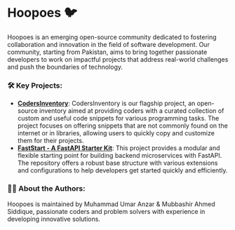 # Hoopoes 🐦

Hoopoes is an emerging open-source community dedicated to fostering collaboration and innovation in the field of software development. Our community, starting from Pakistan, aims to bring together passionate developers to work on impactful projects that address real-world challenges and push the boundaries of technology.

### 🛠️ Key Projects:

- [**CodersInventory**](https://github.com/Hoopoes/CodersInventory): CodersInventory is our flagship project, an open-source inventory aimed at providing coders with a curated collection of custom and useful code snippets for various programming tasks. The project focuses on offering snippets that are not commonly found on the internet or in libraries, allowing users to quickly copy and customize them for their projects.
- [**FastStart - A FastAPI Starter Kit**](https://github.com/Hoopoes/FastStart): This project provides a modular and flexible starting point for building backend microservices with FastAPI. The repository offers a robust base structure with various extensions and configurations to help developers get started quickly and efficiently.

### 🧑‍💻 About the Authors:

Hoopoes is maintained by Muhammad Umar Anzar & Mubbashir Ahmed Siddique, passionate coders and problem solvers with experience in developing innovative solutions.
